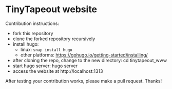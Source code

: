 # TinyTapeout website

Contribution instructions:

* fork this repository
* clone the forked repository recursively
* install hugo:
    * linux: `snap install hugo`
    * other platforms: https://gohugo.io/getting-started/installing/
* after cloning the repo, change to the new directory: cd tinytapeout_www
* start hugo server: hugo server
* access the website at http://localhost:1313

After testing your contribution works, please make a pull request.
Thanks!
